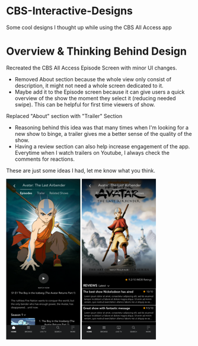 # CBS-Interactive-Designs
Some cool designs I thought up while using the CBS All Access app

# Overview & Thinking Behind Design
Recreated the CBS All Access Episode Screen with minor UI changes.
* Removed About section because the whole view only consist of description, it might not need a whole screen dedicated to it.
* Maybe add it to the Episode screen because it can give users a quick overview of the show the moment they select it (reducing needed swipe). This can be helpful for first time viewers of show.

Replaced "About" section with "Trailer" Section
* Reasoning behind this idea was that many times when I'm looking for a new show to binge, a trailer gives me a better sense of the quality of the show.
* Having a review section can also help increase engagement of the app. Everytime when I watch trailers on Youtube, I always check the comments for reactions.

These are just some ideas I had, let me know what you think. 


<img src="CBSiEpisode.png" width="200" />        <img src="CBSiTrailer.png" width="200" />

